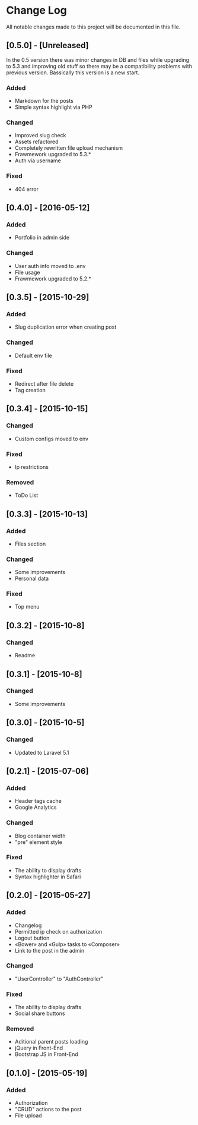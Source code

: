 # Change Log
All notable changes made to this project will be documented in this file.

## [0.5.0] - [Unreleased]

In the 0.5 version there was minor changes in DB and files while upgrading to 5.3 and improving old stuff so there may be a compatibility problems with previous version. Bassically this version is a new start.

### Added
- Markdown for the posts
- Simple syntax highlight via PHP

### Changed
- Improved slug check
- Assets refactored
- Completely rewritten file upload mechanism
- Frawmework upgraded to 5.3.*
- Auth via username

### Fixed
- 404 error

## [0.4.0] - [2016-05-12]
### Added
- Portfolio in admin side

### Changed
- User auth info moved to .env
- File usage
- Frawmework upgraded to 5.2.*

## [0.3.5] - [2015-10-29]
### Added
- Slug duplication error when creating post

### Changed
- Default env file

### Fixed
- Redirect after file delete
- Tag creation

## [0.3.4] - [2015-10-15]
### Changed
- Custom configs moved to env

### Fixed
- Ip restrictions

### Removed
- ToDo List

## [0.3.3] - [2015-10-13]
### Added
- Files section

### Changed
- Some improvements
- Personal data

### Fixed
- Top menu

## [0.3.2] - [2015-10-8]
### Changed
- Readme

## [0.3.1] - [2015-10-8]
### Changed
- Some improvements

## [0.3.0] - [2015-10-5]
### Changed
- Updated to Laravel 5.1

## [0.2.1] - [2015-07-06]
### Added
- Header tags cache
- Google Analytics

### Changed
- Blog container width
- "pre" element style

### Fixed
- The ability to display drafts
- Syntax highlighter in Safari

## [0.2.0] - [2015-05-27]
### Added
- Changelog
- Permitted ip check on authorization
- Logout button
- «Bower» and «Gulp» tasks to «Composer»
- Link to the post in the admin

### Changed
- "UserController" to "AuthController"

### Fixed
- The ability to display drafts
- Social share buttons

### Removed
- Aditional parent posts loading
- jQuery in Front-End
- Bootstrap JS in Front-End

## [0.1.0] - [2015-05-19]
### Added
- Authorization
- "CRUD" actions to the post
- File upload